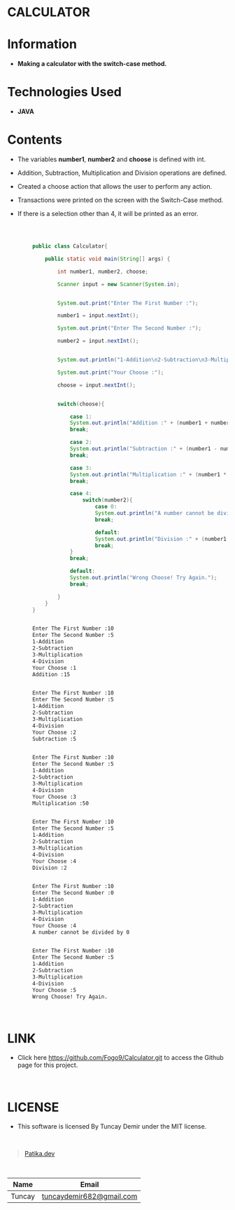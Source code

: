 # **CALCULATOR**

# Information

* **Making a calculator with the switch-case method.**

# Technologies Used

* **JAVA**

# Contents

* The variables **number1**, **number2** and **choose** is defined with int.

* Addition, Subtraction, Multiplication and Division operations are defined.

* Created a choose action that allows the user to perform any action.

* Transactions were printed on the screen with the Switch-Case method.

* If there is a selection other than 4, it will be printed as an error.

<br />

```Java

        public class Calculator{

            public static void main(String[] args) {

                int number1, number2, choose;

                Scanner input = new Scanner(System.in);


```

```Java

                System.out.print("Enter The First Number :");

                number1 = input.nextInt();

                System.out.print("Enter The Second Number :");

                number2 = input.nextInt();


                System.out.println("1-Addition\n2-Subtraction\n3-Multiplication\n4-Division");

                System.out.print("Your Choose :");

                choose = input.nextInt();

```
```Java

                switch(choose){

                    case 1:
                    System.out.println("Addition :" + (number1 + number2));
                    break;

                    case 2:
                    System.out.println("Subtraction :" + (number1 - number2));
                    break;

                    case 3:
                    System.out.println("Multiplication :" + (number1 * number2));
                    break;

                    case 4:
                        switch(number2){
                            case 0:
                            System.out.println("A number cannot be divided by 0");
                            break;

                            default:
                            System.out.println("Division :" + (number1 / number2));
                            break;
                    }
                    break;

                    default:
                    System.out.println("Wrong Choose! Try Again.");
                    break;

                }
            }
        }

```

```bash

        Enter The First Number :10
        Enter The Second Number :5
        1-Addition
        2-Subtraction
        3-Multiplication
        4-Division
        Your Choose :1
        Addition :15

```
```bash

        Enter The First Number :10
        Enter The Second Number :5
        1-Addition
        2-Subtraction
        3-Multiplication
        4-Division
        Your Choose :2
        Subtraction :5

```
```bash

        Enter The First Number :10
        Enter The Second Number :5
        1-Addition
        2-Subtraction
        3-Multiplication
        4-Division
        Your Choose :3
        Multiplication :50

```
```bash

        Enter The First Number :10
        Enter The Second Number :5
        1-Addition
        2-Subtraction
        3-Multiplication
        4-Division
        Your Choose :4
        Division :2

```
```bash

        Enter The First Number :10
        Enter The Second Number :0
        1-Addition
        2-Subtraction
        3-Multiplication
        4-Division
        Your Choose :4
        A number cannot be divided by 0

```
```bash

        Enter The First Number :10
        Enter The Second Number :5
        1-Addition
        2-Subtraction
        3-Multiplication
        4-Division
        Your Choose :5
        Wrong Choose! Try Again.

```
<br />

# LINK

* Click here https://github.com/Fogo9/Calculator.git to access the Github page for this project.

<br />

# LICENSE

* This software is licensed By Tuncay Demir under the MIT license.

<br />

>[Patika.dev](https://app.patika.dev/fogomurphy)

<br/>

| Name |  Email |
| ---- |  ----- |
| Tuncay | tuncaydemir682@gmail.com |
